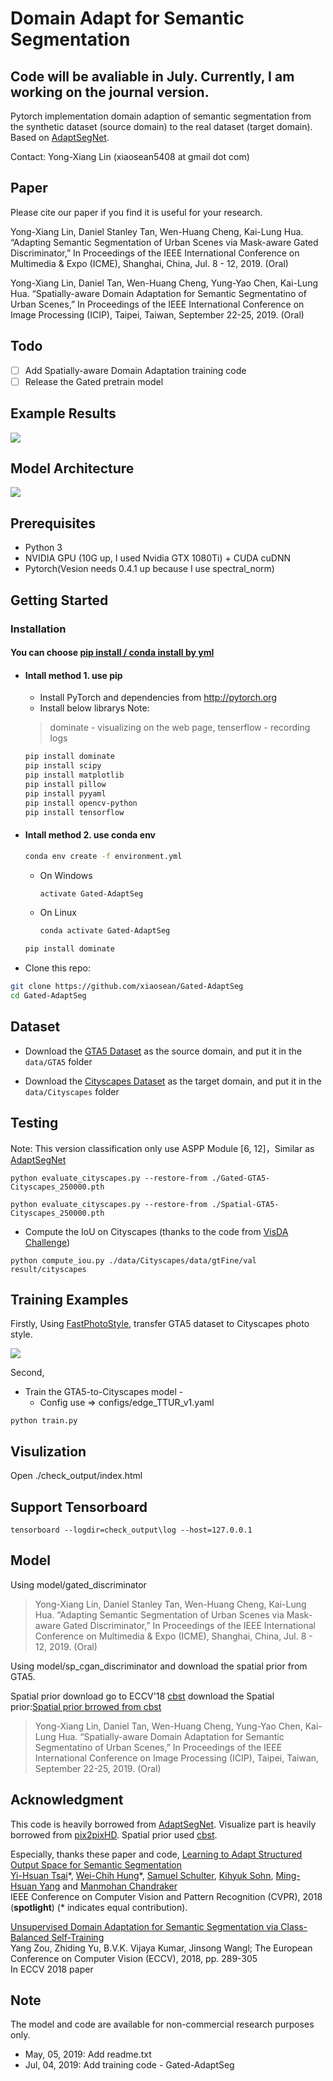 # Domain Adapt for Semantic Segmentation

## Code will be avaliable in July. Currently, I am working on the journal version.

Pytorch implementation domain adaption of semantic segmentation from the synthetic dataset (source domain) to the real dataset (target domain). Based on [AdaptSegNet].

Contact: Yong-Xiang Lin (xiaosean5408 at gmail dot com)

## Paper

Please cite our paper if you find it is useful for your research.

Yong-Xiang Lin, Daniel Stanley Tan, Wen-Huang Cheng, Kai-Lung Hua. “Adapting Semantic Segmentation of Urban Scenes via Mask-aware Gated Discriminator,” In Proceedings of the IEEE International Conference on Multimedia & Expo (ICME), Shanghai, China, Jul. 8 - 12, 2019. (Oral)

Yong-Xiang Lin, Daniel Tan, Wen-Huang Cheng, Yung-Yao Chen, Kai-Lung Hua. “Spatially-aware Domain Adaptation for Semantic Segmentatino of Urban Scenes,” In Proceedings of the IEEE International Conference on Image Processing (ICIP), Taipei, Taiwan, September 22-25, 2019. (Oral)

## Todo
- [ ] Add Spatially-aware Domain Adaptation training code
- [ ] Release the Gated pretrain model
## Example Results

![](figure/Output.png)

## Model Architecture

![](figure/Overview.png)

## Prerequisites
- Python 3
- NVIDIA GPU (10G up, I used Nvidia GTX 1080Ti) + CUDA cuDNN
- Pytorch(Vesion needs 0.4.1 up because I use spectral_norm)

## Getting Started
### Installation

#### You can choose [pip install / conda install by yml]()
* #### Intall method 1. use pip 
    - Install PyTorch and dependencies from http://pytorch.org
    - Install below librarys
    Note: 
    > dominate - visualizing on the web page,
    tenserflow - recording logs
    ```bash
    pip install dominate
    pip install scipy
    pip install matplotlib
    pip install pillow
    pip install pyyaml
    pip install opencv-python
    pip install tensorflow
    ```
* ####  Intall method 2. use conda env 
    ```bash
    conda env create -f environment.yml
    ```
    - On Windows
        ```bash
        activate Gated-AdaptSeg 
        ```
    - On Linux
        ```bash
        conda activate Gated-AdaptSeg 
        ```
    ```bash
    pip install dominate
    ```

- Clone this repo:
```bash
git clone https://github.com/xiaosean/Gated-AdaptSeg
cd Gated-AdaptSeg
```

## Dataset
* Download the [GTA5 Dataset](https://download.visinf.tu-darmstadt.de/data/from_games/) as the source domain, and put it in the `data/GTA5` folder

* Download the [Cityscapes Dataset](https://www.cityscapes-dataset.com/) as the target domain, and put it in the `data/Cityscapes` folder

## Testing
<!-- * Download the Gated pre-trained model [link](https://drive.google.com/file/d/1Fux5YZ1j8p-hhGL1cn0s3ztMMSHKqirp/view?usp=sharing) -->

Note: This version classification only use ASPP Module [6, 12]，Similar as [AdaptSegNet]

```
python evaluate_cityscapes.py --restore-from ./Gated-GTA5-Cityscapes_250000.pth

python evaluate_cityscapes.py --restore-from ./Spatial-GTA5-Cityscapes_250000.pth
```

* Compute the IoU on Cityscapes (thanks to the code from [VisDA Challenge](http://ai.bu.edu/visda-2017/))
```
python compute_iou.py ./data/Cityscapes/data/gtFine/val result/cityscapes
```

## Training Examples

Firstly, Using [FastPhotoStyle], transfer GTA5 dataset to Cityscapes photo style.

![](figure/FastphotoDemo.png)

Second, 
* Train the GTA5-to-Cityscapes model - 
    * Config use => configs/edge_TTUR_v1.yaml
```
python train.py
```

## Visulization
Open ./check_output/index.html

## Support Tensorboard
```
tensorboard --logdir=check_output\log --host=127.0.0.1
```

## Model 

Using model/gated_discriminator
> Yong-Xiang Lin, Daniel Stanley Tan, Wen-Huang Cheng, Kai-Lung Hua. “Adapting Semantic Segmentation of Urban Scenes via Mask-aware Gated Discriminator,” In Proceedings of the IEEE International Conference on Multimedia & Expo (ICME), Shanghai, China, Jul. 8 - 12, 2019. (Oral)

Using model/sp_cgan_discriminator and download the spatial prior from GTA5.

Spatial prior download go to ECCV'18 [cbst] download the Spatial prior:[Spatial prior brrowed from cbst]

> Yong-Xiang Lin, Daniel Tan, Wen-Huang Cheng, Yung-Yao Chen, Kai-Lung Hua. “Spatially-aware Domain Adaptation for Semantic Segmentatino of Urban Scenes,” In Proceedings of the IEEE International Conference on Image Processing (ICIP), Taipei, Taiwan, September 22-25, 2019. (Oral)


## Acknowledgment
This code is heavily borrowed from [AdaptSegNet].
Visualize part is heavily borrowed from [pix2pixHD].
Spatial prior used [cbst].

Especially, thanks these paper and code,
[Learning to Adapt Structured Output Space for Semantic Segmentation](https://arxiv.org/abs/1802.10349) <br/>
[Yi-Hsuan Tsai](https://sites.google.com/site/yihsuantsai/home)\*, [Wei-Chih Hung](https://hfslyc.github.io/)\*, [Samuel Schulter](https://samschulter.github.io/), [Kihyuk Sohn](https://sites.google.com/site/kihyuksml/), [Ming-Hsuan Yang](http://faculty.ucmerced.edu/mhyang/index.html) and [Manmohan Chandraker](http://cseweb.ucsd.edu/~mkchandraker/) <br/>
IEEE Conference on Computer Vision and Pattern Recognition (CVPR), 2018 (**spotlight**) (\* indicates equal contribution).

[Unsupervised Domain Adaptation for Semantic Segmentation via Class-Balanced Self-Training](http://openaccess.thecvf.com/content_ECCV_2018/html/Yang_Zou_Unsupervised_Domain_Adaptation_ECCV_2018_paper.html) <br/>
Yang Zou, Zhiding Yu, B.V.K. Vijaya Kumar, Jinsong Wangl; The European Conference on Computer Vision (ECCV), 2018, pp. 289-305 <br/>
In ECCV 2018 paper <br/>


## Note
The model and code are available for non-commercial research purposes only.
* May, 05, 2019: Add readme.txt
* Jul, 04, 2019: Add training code - Gated-AdaptSeg

[AdaptSegNet]:https://github.com/wasidennis/AdaptSegNet
[FastPhotoStyle]:https://github.com/NVIDIA/FastPhotoStyle
[pix2pixHD]:https://github.com/NVIDIA/pix2pixHD
[cbst]:https://github.com/yzou2/cbst
[Spatial prior brrowed from cbst]:https://www.dropbox.com/s/o6xac8r3z30huxs/prior_array.mat?dl=0
